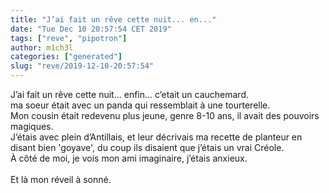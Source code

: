 ```yaml
---
title: "J’ai fait un rêve cette nuit... en..."
date: "Tue Dec 10 20:57:54 CET 2019"
tags: ["reve", "pipotron"]
author: m1ch3l
categories: ["generated"]
slug: "reve/2019-12-10-20:57:54"
---
```


J’ai fait un rêve cette nuit... enfin... c’etait un cauchemard.<br>
ma soeur était avec un panda qui ressemblait à une tourterelle.<br>
Mon cousin était redevenu plus jeune, genre 8-10 ans, il avait des pouvoirs magiques.<br>
J’étais avec plein d’Antillais, et leur décrivais ma recette de planteur en disant bien 'goyave', du coup ils disaient que j’étais un vrai Créole.<br>
À côté de moi, je vois mon ami imaginaire, j’étais anxieux.<br>
<br>
Et là mon réveil à sonné.<br>
<br>
